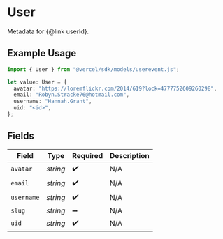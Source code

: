 # User

Metadata for {@link userId}.

## Example Usage

```typescript
import { User } from "@vercel/sdk/models/userevent.js";

let value: User = {
  avatar: "https://loremflickr.com/2014/619?lock=4777752609260298",
  email: "Robyn.Stracke76@hotmail.com",
  username: "Hannah.Grant",
  uid: "<id>",
};
```

## Fields

| Field              | Type               | Required           | Description        |
| ------------------ | ------------------ | ------------------ | ------------------ |
| `avatar`           | *string*           | :heavy_check_mark: | N/A                |
| `email`            | *string*           | :heavy_check_mark: | N/A                |
| `username`         | *string*           | :heavy_check_mark: | N/A                |
| `slug`             | *string*           | :heavy_minus_sign: | N/A                |
| `uid`              | *string*           | :heavy_check_mark: | N/A                |